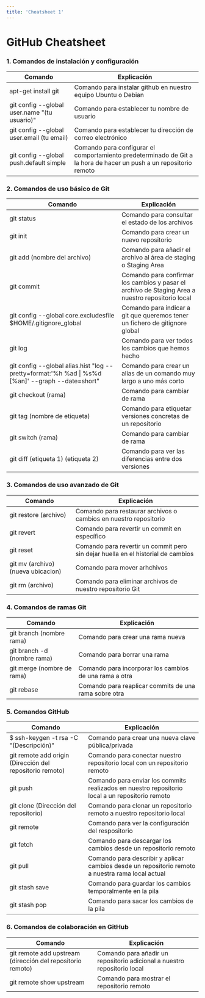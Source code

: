 ```yaml
---
title: 'Cheatsheet 1'
---
```


# GitHub Cheatsheet

### 1. Comandos de instalación y configuración

| Comando | Explicación |
|----------|----------|
| apt-get install git| Comando para instalar github en nuestro equipo Ubuntu o Debian   |
| git config --global user.name "(tu usuario)"| Comando para establecer tu nombre de usuario|
| git config --global user.email (tu email) | Comando para establecer tu dirección de correo electrónico|
|git config --global push.default simple| Comando para configurar el comportamiento predeterminado de Git a la hora de hacer un push a un repositorio remoto|

### 2. Comandos de uso básico de Git

| Comando | Explicación |
|----------|----------|
|git status|Comando para consultar el estado de los archivos|
|git init|Comando para crear un nuevo repositorio|
|git add (nombre del archivo)| Comando para añadir el archivo al área de staging o Staging Area|
|git commit| Comando para confirmar los cambios y pasar el archivo de Staging Area a nuestro repositorio local|
|git config --global core.excludesfile $HOME/.gitignore_global|Comando para indicar a git que queremos tener un fichero de gitignore global|
|git log|Comando para ver todos los cambios que hemos hecho|
|git config --global alias.hist "log --pretty=format:'%h %ad \| %s%d [%an]' --graph --date=short"| Comando para crear un alias de un comando muy largo a uno más corto|
|git checkout (rama)| Comando para cambiar de rama|
|git tag (nombre de etiqueta)|Comando para etiquetar versiones concretas de un repositorio|
|git switch (rama)| Comando para cambiar de rama|
|git diff (etiqueta 1) (etiqueta 2)| Comando para ver las diferencias entre dos versiones|

### 3. Comandos de uso avanzado de Git

| Comando | Explicación |
|----------|----------|
|git restore (archivo)|Comando para restaurar archivos o cambios en nuestro repositorio|
|git revert |Comando para revertir un commit en específico|
|git reset|Comando para revertir un commit pero sin dejar huella en el historial de cambios|
|git mv (archivo) (nueva ubicacion)|Comando para mover arhchivos|
|git rm (archivo)|Comando para eliminar archivos de nuestro repositorio Git|

### 4. Comandos de ramas Git

| Comando | Explicación |
|----------|----------|
|git branch (nombre rama)| Comando para crear una rama nueva|
|git branch -d (nombre rama) | Comando para borrar una rama|
|git merge (nombre de rama)|Comando para incorporar los cambios de una rama a otra|
|git rebase| Comando para reaplicar commits de una rama sobre otra|


### 5. Comandos GitHub

| Comando | Explicación |
|----------|----------|
|$ ssh-keygen -t rsa -C "(Descripción)"|Comando para crear una nueva clave pública/privada|
|git remote add origin (Dirección del repositorio remoto)|Comando para conectar nuestro repositorio local con un repositorio remoto|
|git push|Comando para enviar los commits realizados en nuestro repositorio local a un repositorio remoto|
|git clone (Dirección del repositorio)|Comando para clonar un repositorio remoto a nuestro repositorio local|
|git remote |Comando para ver la configuración del respositorio|
|git fetch| Comando para descargar los cambios desde un repositorio remoto|
|git pull| Comando para describir y aplicar cambios desde un repositorio remoto a nuestra rama local actual|
|git stash save|Comando para guardar los cambios temporalmente en la pila|
|git stash pop| Comando para sacar los cambios de la pila|

### 6. Comandos de colaboración en GitHub

| Comando | Explicación |
|----------|----------|
|git remote add upstream (dirección del repositorio remoto)|Comando para añadir un repositorio adicional a nuestro repositorio local|
|git remote show upstream| Comando para mostrar el repositorio remoto|
